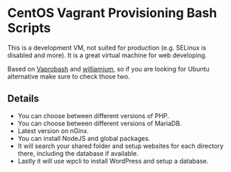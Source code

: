 # CentOS Vagrant Provisioning Bash Scripts

This is a development VM, not suited for production (e.g. SELinux is disabled and more). It is a great virtual machine for web developing.


Based on <a href="https://github.com/fideloper/Vaprobash/">Vaprobash</a> and <a href="https://github.com/williamium/base-vagrant">williamium</a>, so if you are looking for Ubuntu alternative make sure to check those two.

## Details
<ul>
  <li>You can choose between different versions of PHP.</li>
  <li>You can choose between different versions of MariaDB.</li>
  <li>Latest version on nGinx.</li>
  <li>You can install NodeJS and global packages.</li>
  <li>It will search your shared folder and setup websites for each directory there, including the database if available.</li>
  <li>Lastly it will use wpcli to install WordPress and setup a database.</li>
</ul>
